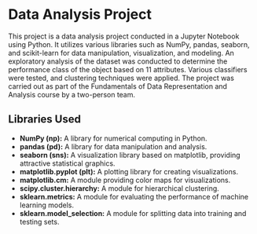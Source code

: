 # Data Analysis Project

This project is a data analysis project conducted in a Jupyter Notebook using Python. It utilizes various libraries such as NumPy, pandas, seaborn, and scikit-learn for data manipulation, visualization, and modeling.
An exploratory analysis of the dataset was conducted to determine the performance class of the object based on 11 attributes. Various classifiers were tested, and clustering techniques were applied.
The project was carried out as part of the Fundamentals of Data Representation and Analysis course by a two-person team.

## Libraries Used

- **NumPy (np):** A library for numerical computing in Python.
- **pandas (pd):** A library for data manipulation and analysis.
- **seaborn (sns):** A visualization library based on matplotlib, providing attractive statistical graphics.
- **matplotlib.pyplot (plt):** A plotting library for creating visualizations.
- **matplotlib.cm:** A module providing color maps for visualizations.
- **scipy.cluster.hierarchy:** A module for hierarchical clustering.
- **sklearn.metrics:** A module for evaluating the performance of machine learning models.
- **sklearn.model_selection:** A module for splitting data into training and testing sets.
